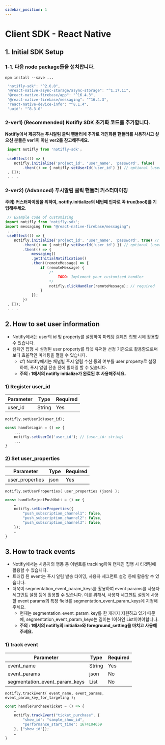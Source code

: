 ```yaml
---
sidebar_position: 1
---
```


# Client SDK - React Native

## 1. Initial SDK Setup

### 1-1. 다음 node package들을 설치합니다.

`npm install --save ...`

```js
 "notifly-sdk": "^2.0.0",
 "@react-native-async-storage/async-storage": "^1.17.11",
 "@react-native-firebase/app": "^16.4.3",
 "@react-native-firebase/messaging": "^16.4.3",
 "react-native-device-info": "^8.1.4",
 "uuid": "^8.3.0"
```

### 2-ver1) (Recommended) Notifly SDK 초기화 코드를 추가합니다.

__Notifly에서 제공하는 푸시알림 클릭 핸들러에 추가로 개인화된 핸들러를 사용하시고 싶으신 분들은 ver1이 아닌 ver2를 참고해주세요.__

```js
 import notifly from 'notifly-sdk';
 . . .
 useEffect(() => {
    notifly.initialize('project_id', 'user_name', 'password', false) 
        .then(() => { notifly.setUserId('user_id') }) // optional (user_id: string)
 , []); 
 . . .
```

### 2-ver2) (Advanced) 푸시알림 클릭 핸들러 커스터마이징

__주의) 커스터마이징을 위하여, notifly.initialize의 네번째 인자로 꼭 true(bool)를 기입해주세요.__

```js
 // Example code of customizing
import notifly from 'notifly-sdk';
import messaging from "@react-native-firebase/messaging";
 . . .
 useEffect(() => {
    notifly.initialize('project_id', 'user_name', 'password', true) // true if you want to customize push notification click event handler
        .then(() => { notifly.setUserId('user_id') }) // optional (user_id: string)
        .then(() => { 
            messaging()
            .getInitialNotification()
            .then((remoteMessage) => {
                if (remoteMessage) {
                    /*
                        TODO: Implement your customized handler                     
                    */
                    notifly.clickHandler(remoteMessage); // required
                }
            });
        })
 , []); 
 . . .
```

## 2. How to set user information

- Notifly에서는 user의 id 및 property를 설정하여 마케팅 캠페인 집행 시에 활용할 수 있습니다.
- 캠페인 집행 시 설정된 user property를 타겟 유저들 선정 기준으로 활용함으로써 보다 효율적인 마케팅을 펼칠 수 있습니다.
    - cf) Notifly에서는 채널별 푸시 알림 수신 동의 여부를 user property로 설정하여, 푸시 알림 전송 전에 필터링 할 수 있습니다.
    - __주의 : 1에서의 notifly initialize가 완료된 후 사용해주세요.__

### 1) Register user_id

| Parameter | Type   | Required |
| --------- | ------ | -------- |
| user_id   | String | Yes      |

`notifly.setUserId(user_id);`

```js
const handleLogin = () => {
    ...
    notifly.setUserId('user_id'); // (user_id: string)
    ...
}
```

### 2) Set user_properties

| Parameter         | Type | Required |
| ----------------- | ---- | -------- |
| user_properties   | json | Yes      |

`notifly.setUserProperties( user_properties (json) );`

```js
const handleRejectPushNoti = () => {
    …
    notifly.setUserProperties({
        "push_subscription_channel1": false,
        "push_subscription_channel2": false,
        "push_subscription_channel3": false,
    });
    …
}
```

## 3. How to track events

- Notifly에서는 사용자의 행동 등 이벤트를 tracking하여 캠페인 집행 시 타겟팅에 활용할 수 있습니다.
- 트래킹 된 event는 푸시 알림 발송 타이밍, 사용자 세그먼트 설정 등에 활용할 수 있습니다.
- 더욱이 segmentation_event_param_keys를 활용하여 event params를 사용자 세그먼트 설정 등에 활용할 수 있습니다. 이를 위해서, 사용자 세그멘트 설정에 사용할 event params의 특정 field를 segmentation_event_param_keys에 지정해주세요.
    - 현재는 segmentation_event_param_key를 한 개까지 지원하고 있기 때문에, segmentation_event_param_keys는 길이는 1이하인 List이여야합니다.
    - __주의 : 1에서의 notifly의 initialize와 foreground_setting을 마치고 사용해주세요.__

### 1) track event

| Parameter                 | Type | Required |
| ------------------------- | ---- | -------- |
| event_name                | String | Yes     |
| event_params              | json | No       |
| segmentation_event_param_keys | List | No       |

`notifly.trackEvent( event_name, event_params, event_param_key_for_targeting );`

```js
const handlePurchaseTicket = () => {
    …
    notifly.trackEvent("ticket_purchase", {
        "show_id": "sample_show_id",
        "performance_start_time": 1674104659
    }, ["show_id"]);
    …
}
```
